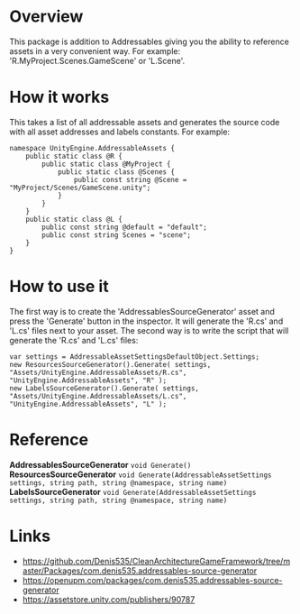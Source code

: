 # Overview
This package is addition to Addressables giving you the ability to reference assets in a very convenient way. For example: 'R.MyProject.Scenes.GameScene' or 'L.Scene'.

# How it works
This takes a list of all addressable assets and generates the source code with all asset addresses and labels constants.
For example:
```
namespace UnityEngine.AddressableAssets {
    public static class @R {
        public static class @MyProject {
            public static class @Scenes {
                public const string @Scene = "MyProject/Scenes/GameScene.unity";
            }
        }
    }
    public static class @L {
        public const string @default = "default";
        public const string Scenes = "scene";
    }
}
```

# How to use it
The first way is to create the 'AddressablesSourceGenerator' asset and press the 'Generate' button in the inspector. It will generate the 'R.cs' and 'L.cs' files next to your asset. 
The second way is to write the script that will generate the 'R.cs' and 'L.cs' files:
```
var settings = AddressableAssetSettingsDefaultObject.Settings;
new ResourcesSourceGenerator().Generate( settings, "Assets/UnityEngine.AddressableAssets/R.cs", "UnityEngine.AddressableAssets", "R" );
new LabelsSourceGenerator().Generate( settings, "Assets/UnityEngine.AddressableAssets/L.cs", "UnityEngine.AddressableAssets", "L" );
```

# Reference
**AddressablesSourceGenerator**
``void Generate()``
**ResourcesSourceGenerator**
``void Generate(AddressableAssetSettings settings, string path, string @namespace, string name)``
**LabelsSourceGenerator**
``void Generate(AddressableAssetSettings settings, string path, string @namespace, string name)``

# Links
- https://github.com/Denis535/CleanArchitectureGameFramework/tree/master/Packages/com.denis535.addressables-source-generator
- https://openupm.com/packages/com.denis535.addressables-source-generator
- https://assetstore.unity.com/publishers/90787
